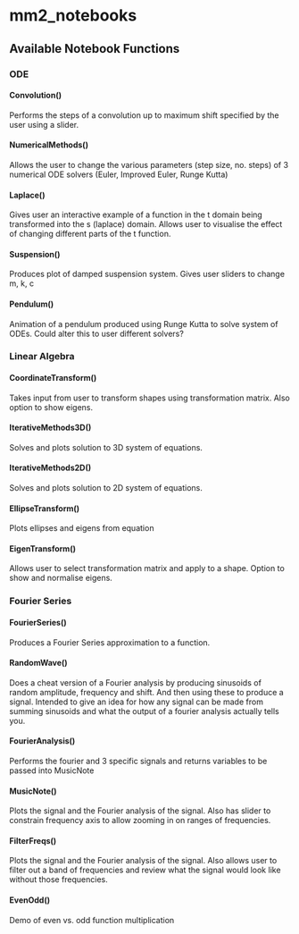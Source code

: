 # mm2_notebooks

## Available Notebook Functions

### ODE

#### Convolution()
Performs the steps of a convolution up to maximum shift specified by the user using a slider.

#### NumericalMethods()
Allows the user to change the various parameters (step size, no. steps) of 3 numerical ODE solvers (Euler, Improved Euler, Runge Kutta)

#### Laplace()
Gives user an interactive example of a function in the t domain being transformed into the s (laplace) domain. Allows user to visualise the effect of changing different parts of the t function.

#### Suspension()
Produces plot of damped suspension system. Gives user sliders to change m, k, c

#### Pendulum()
Animation of a pendulum produced using Runge Kutta to solve system of ODEs. Could alter this to user different solvers?

### Linear Algebra

#### CoordinateTransform()
Takes input from user to transform shapes using transformation matrix. Also option to show eigens.

#### IterativeMethods3D()
Solves and plots solution to 3D system of equations.

#### IterativeMethods2D()
Solves and plots solution to 2D system of equations.


#### EllipseTransform()
Plots ellipses and eigens from equation

#### EigenTransform()
Allows user to select transformation matrix and apply to a shape. Option to show and normalise eigens.

### Fourier Series

#### FourierSeries()
Produces a Fourier Series approximation to a function.

#### RandomWave()
Does a cheat version of a Fourier analysis by producing sinusoids of random amplitude, frequency and shift. And then using these to produce a signal. Intended to give an idea for how any signal can be made from summing sinusoids and what the output of a fourier analysis actually tells you.

#### FourierAnalysis()
Performs the fourier and 3 specific signals and returns variables to be passed into MusicNote

#### MusicNote()
Plots the signal and the Fourier analysis of the signal. Also has slider to constrain frequency axis to allow zooming in on ranges of frequencies.

#### FilterFreqs()
Plots the signal and the Fourier analysis of the signal. Also allows user to filter out a band of frequencies and review what the signal would look like without those frequencies.

#### EvenOdd()
Demo of even vs. odd function multiplication





